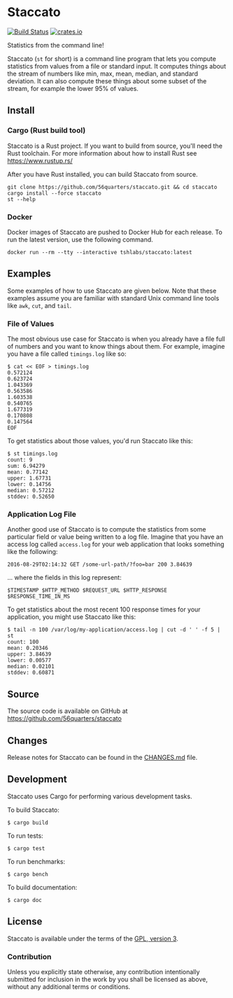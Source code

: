 # Staccato

[![Build Status](https://travis-ci.org/56quarters/staccato.svg?branch=master)](https://travis-ci.org/56quarters/staccato)
[![crates.io](https://img.shields.io/crates/v/staccato.svg)](https://crates.io/crates/staccato/)

Statistics from the command line!

Staccato (`st` for short) is a command line program that lets you compute
statistics from values from a file or standard input. It computes things
about the stream of numbers like min, max, mean, median, and standard
deviation. It can also compute these things about some subset of the stream,
for example the lower 95% of values.

## Install

### Cargo (Rust build tool)

Staccato is a Rust project. If you want to build from source, you'll need the Rust
toolchain. For more information about how to install Rust see https://www.rustup.rs/

After you have Rust installed, you can build Staccato from source.

```
git clone https://github.com/56quarters/staccato.git && cd staccato
cargo install --force staccato
st --help
```

### Docker

Docker images of Staccato are pushed to Docker Hub for each release. To run the latest
version, use the following command.

```
docker run --rm --tty --interactive tshlabs/staccato:latest
```

## Examples

Some examples of how to use Staccato are given below. Note that these
examples assume you are familiar with standard Unix command line tools
like `awk`, `cut`, and `tail`.

### File of Values

The most obvious use case for Staccato is when you already have a file
full of numbers and you want to know things about them. For example, imagine
you have a file called `timings.log` like so:

```
$ cat << EOF > timings.log
0.572124
0.623724
1.043369
0.563586
1.603538
0.540765
1.677319
0.170808
0.147564
EOF
```

To get statistics about those values, you'd run Staccato like this:

```
$ st timings.log
count: 9
sum: 6.94279
mean: 0.77142
upper: 1.67731
lower: 0.14756
median: 0.57212
stddev: 0.52650
```

### Application Log File

Another good use of Staccato is to compute the statistics from some
particular field or value being written to a log file. Imagine that
you have an access log called `access.log` for your web application
that looks something like the following:

```
2016-08-29T02:14:32 GET /some-url-path/?foo=bar 200 3.84639
```

... where the fields in this log represent:

```
$TIMESTAMP $HTTP_METHOD $REQUEST_URL $HTTP_RESPONSE $RESPONSE_TIME_IN_MS
```

To get statistics about the most recent 100 response times for your
application, you might use Staccato like this:

```
$ tail -n 100 /var/log/my-application/access.log | cut -d ' ' -f 5 | st
count: 100
mean: 0.20346
upper: 3.84639
lower: 0.00577
median: 0.02101
stddev: 0.60871
```

## Source

The source code is available on GitHub at https://github.com/56quarters/staccato

## Changes

Release notes for Staccato can be found in the [CHANGES.md](CHANGES.md) file.

## Development

Staccato uses Cargo for performing various development tasks.

To build Staccato:

```
$ cargo build
```

To run tests:

```
$ cargo test
```

To run benchmarks:

```
$ cargo bench
```

To build documentation:

```
$ cargo doc
```

## License

Staccato is available under the terms of the [GPL, version 3](LICENSE).

### Contribution

Unless you explicitly state otherwise, any contribution intentionally submitted
for inclusion in the work by you shall be licensed as above, without any
additional terms or conditions.
